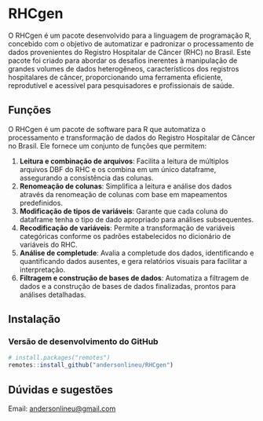 # RHCgen

O RHCgen é um pacote desenvolvido para a linguagem de programação R, concebido com o objetivo de automatizar e padronizar o processamento de dados provenientes do Registro Hospitalar de Câncer (RHC) no Brasil. Este pacote foi criado para abordar os desafios inerentes à manipulação de grandes volumes de dados heterogêneos, característicos dos registros hospitalares de câncer, proporcionando uma ferramenta eficiente, reprodutível e acessível para pesquisadores e profissionais de saúde.

## Funções
O RHCgen é um pacote de software para R que automatiza o processamento e transformação de dados do Registro Hospitalar de Câncer no Brasil. Ele fornece um conjunto de funções que permitem:
1. **Leitura e combinação de arquivos**: Facilita a leitura de múltiplos arquivos DBF do RHC e os combina em um único dataframe, assegurando a consistência das colunas.
2. **Renomeação de colunas**: Simplifica a leitura e análise dos dados através da renomeação de colunas com base em mapeamentos predefinidos.
3. **Modificação de tipos de variáveis**: Garante que cada coluna do dataframe tenha o tipo de dado apropriado para análises subsequentes.
4. **Recodificação de variáveis**: Permite a transformação de variáveis categóricas conforme os padrões estabelecidos no dicionário de variáveis do RHC.
5. **Análise de completude**: Avalia a completude dos dados, identificando e quantificando dados ausentes, e gera relatórios visuais para facilitar a interpretação.
6. **Filtragem e construção de bases de dados**: Automatiza a filtragem de dados e a construção de bases de dados finalizadas, prontos para análises detalhadas.

## Instalação

### Versão de desenvolvimento do GitHub

```r
# install.packages("remotes")
remotes::install_github("andersonlineu/RHCgen")
```


## Dúvidas e sugestões

Email: andersonlineu@gmail.com
